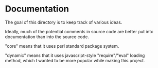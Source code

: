 # Documentation

The goal of this directory is to keep track of various ideas.

Ideally, much of the potential comments in source code are better put into documentation
    than into the source code.
    
"core" means that it uses perl standard package system.

"dynamic" means that it uses javascript-style "require"/"eval" loading method, which I wanted to be more popular while making this project.
